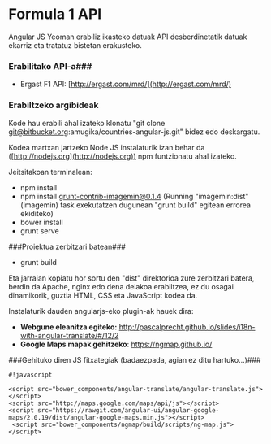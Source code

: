 # Formula 1 API #

Angular JS Yeoman erabiliz ikasteko datuak API desberdinetatik datuak ekarriz eta tratatuz bistetan erakusteko.

### Erabilitako API-a###

* Ergast F1 API: [http://ergast.com/mrd/](http://ergast.com/mrd/)

### Erabiltzeko argibideak ###

Kode hau erabili ahal izateko klonatu "git clone git@bitbucket.org:amugika/countries-angular-js.git" bidez edo deskargatu.

Kodea martxan jartzeko Node JS instalaturik izan behar da ([http://nodejs.org](http://nodejs.org)) npm funtzionatu ahal izateko.

Jeitsitakoan terminalean:

* npm install
* npm install grunt-contrib-imagemin@0.1.4 (Running "imagemin:dist" (imagemin) task exekutatzen dugunean "grunt build" egitean errorea ekiditeko)
* bower install
* grunt serve

###Proiektua zerbitzari batean###

* grunt build

Eta jarraian kopiatu hor sortu den "dist" direktorioa zure zerbitzari batera, berdin da Apache, nginx edo dena delakoa erabiltzea, ez du osagai dinamikorik, guztia HTML, CSS eta JavaScript kodea da.

Instalaturik dauden angularjs-eko plugin-ak hauek dira:

* **Webgune eleanitza egiteko:** http://pascalprecht.github.io/slides/i18n-with-angular-translate/#/12/2
* **Google Maps mapak gehitzeko**: https://ngmap.github.io/

###Gehituko diren JS fitxategiak (badaezpada, agian ez ditu hartuko...)###


```
#!javascript

<script src="bower_components/angular-translate/angular-translate.js"></script>
<script src="http://maps.google.com/maps/api/js"></script>
<script src="https://rawgit.com/angular-ui/angular-google-maps/2.0.19/dist/angular-google-maps.min.js"></script>
 <script src="bower_components/ngmap/build/scripts/ng-map.js"></script>
```
